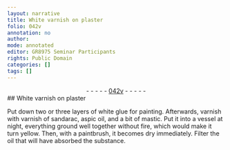 ```yaml
---
layout: narrative
title: White varnish on plaster
folio: 042v
annotation: no
author:
mode: annotated
editor: GR8975 Seminar Participants
rights: Public Domain
categories: []
tags: []
---
```


 <div class="folio" align="center">- - - - - <a href="http://gallica.bnf.fr/ark:/12148/btv1b10500001g/f90.image" target="_blank">042v</a> - - - - - </div>    
## White varnish on plaster

 
Put down two or three layers of white glue for painting. Afterwards, varnish with varnish of sandarac, aspic oil, and a bit of mastic. Put it into a vessel at night, everything ground well together without fire, which would make it turn yellow. Then, with a paintbrush, it becomes dry immediately. Filter the oil that will have absorbed the substance.
 
